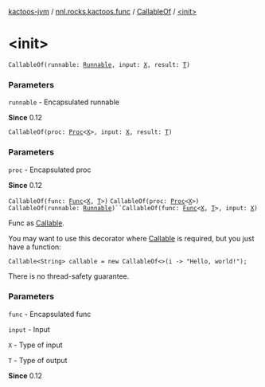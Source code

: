 [kactoos-jvm](../../index.md) / [nnl.rocks.kactoos.func](../index.md) / [CallableOf](index.md) / [&lt;init&gt;](./-init-.md)

# &lt;init&gt;

`CallableOf(runnable: `[`Runnable`](http://docs.oracle.com/javase/8/docs/api/java/lang/Runnable.html)`, input: `[`X`](index.md#X)`, result: `[`T`](index.md#T)`)`

### Parameters

`runnable` - Encapsulated runnable

**Since**
0.12

`CallableOf(proc: `[`Proc`](../../nnl.rocks.kactoos/-proc/index.md)`<`[`X`](index.md#X)`>, input: `[`X`](index.md#X)`, result: `[`T`](index.md#T)`)`

### Parameters

`proc` - Encapsulated proc

**Since**
0.12

`CallableOf(func: `[`Func`](../../nnl.rocks.kactoos/-func/index.md)`<`[`X`](index.md#X)`, `[`T`](index.md#T)`>)`
`CallableOf(proc: `[`Proc`](../../nnl.rocks.kactoos/-proc/index.md)`<`[`X`](index.md#X)`>)`
`CallableOf(runnable: `[`Runnable`](http://docs.oracle.com/javase/8/docs/api/java/lang/Runnable.html)`)``CallableOf(func: `[`Func`](../../nnl.rocks.kactoos/-func/index.md)`<`[`X`](index.md#X)`, `[`T`](index.md#T)`>, input: `[`X`](index.md#X)`)`

Func as [Callable](http://docs.oracle.com/javase/8/docs/api/java/util/concurrent/Callable.html).

You may want to use this decorator where
[Callable](http://docs.oracle.com/javase/8/docs/api/java/util/concurrent/Callable.html) is required, but you just have a function:

```
Callable<String> callable = new CallableOf<>(i -> "Hello, world!");
```

There is no thread-safety guarantee.

### Parameters

`func` - Encapsulated func

`input` - Input

`X` - Type of input

`T` - Type of output

**Since**
0.12

